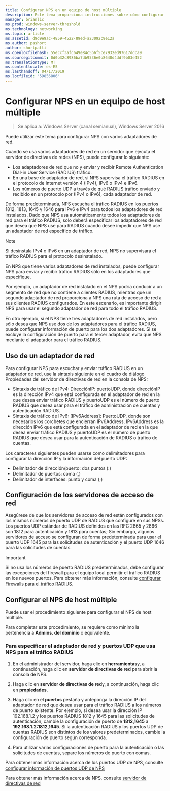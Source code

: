 ```yaml
---
title: Configurar NPS en un equipo de host múltiple
description: Este tema proporciona instrucciones sobre cómo configurar un servidor con varios adaptadores de red que se ejecuta el servidor de directivas de red en Windows Server 2016.
manager: brianlic
ms.prod: windows-server-threshold
ms.technology: networking
ms.topic: article
ms.assetid: d9d9e9ac-4859-4522-89ed-a23092c9e12a
ms.author: pashort
author: shortpatti
ms.openlocfilehash: 55eccf3afc649e84c5b6f5ce7932ed97617ddca9
ms.sourcegitcommit: 0d0b32c8986ba7db9536e0b8648d4ddf9b03e452
ms.translationtype: MT
ms.contentlocale: es-ES
ms.lasthandoff: 04/17/2019
ms.locfileid: "59856806"
---
```

# <a name="configure-nps-on-a-multihomed-computer"></a>Configurar NPS en un equipo de host múltiple

>Se aplica a: Windows Server (canal semianual), Windows Server 2016

Puede utilizar este tema para configurar NPS con varios adaptadores de red.

Cuando se usa varios adaptadores de red en un servidor que ejecuta el servidor de directivas de redes (NPS), puede configurar lo siguiente:

- Los adaptadores de red que no y enviar y recibir Remote Authentication Dial-in User Service \(RADIUS\) tráfico.
- En una base de adaptador de red, si NPS supervisa el tráfico RADIUS en el protocolo de Internet versión 4 \(IPv4\), IPv6 o IPv4 e IPv6.
- Los números de puerto UDP a través de qué RADIUS tráfico enviado y recibido en un protocolo por \(IPv4 o IPv6\), cada adaptador de red.

De forma predeterminada, NPS escucha el tráfico RADIUS en los puertos 1812, 1813, 1645 y 1646 para IPv6 e IPv4 para todos los adaptadores de red instalados. Dado que NPS usa automáticamente todos los adaptadores de red para el tráfico RADIUS, solo deberá especificar los adaptadores de red que desea que NPS use para RADIUS cuando desee impedir que NPS use un adaptador de red específico de tráfico.

>[!NOTE]
>Si desinstala IPv4 o IPv6 en un adaptador de red, NPS no supervisará el tráfico RADIUS para el protocolo desinstalado.

En NPS que tiene varios adaptadores de red instalados, puede configurar NPS para enviar y recibir tráfico RADIUS sólo en los adaptadores que especifique.

Por ejemplo, un adaptador de red instalado en el NPS podría conducir a un segmento de red que no contiene a clientes RADIUS, mientras que un segundo adaptador de red proporciona a NPS una ruta de acceso de red a sus clientes RADIUS configurados. En este escenario, es importante dirigir NPS para usar el segundo adaptador de red para todo el tráfico RADIUS.

En otro ejemplo, si el NPS tiene tres adaptadores de red instalados, pero sólo desea que NPS use dos de los adaptadores para el tráfico RADIUS, puede configurar información de puerto para los dos adaptadores. Si se excluye la configuración de puerto para el tercer adaptador, evita que NPS mediante el adaptador para el tráfico RADIUS.

## <a name="using-a-network-adapter"></a>Uso de un adaptador de red

Para configurar NPS para escuchar y enviar tráfico RADIUS en un adaptador de red, use la sintaxis siguiente en el cuadro de diálogo Propiedades del servidor de directivas de red en la consola de NPS:

- Sintaxis de tráfico de IPv4: DirecciónIP: puertoUDP, donde direcciónIP es la dirección IPv4 que está configurada en el adaptador de red en la que desea enviar tráfico RADIUS y puertoUDP es el número de puerto RADIUS que desea usar para el tráfico de administración de cuentas y autenticación RADIUS.
- Sintaxis de tráfico de IPv6: [IPv6Address]: PuertoUDP, donde son necesarios los corchetes que encierran IPv6Address, IPv6Address es la dirección IPv6 que está configurada en el adaptador de red en la que desea enviar tráfico RADIUS y puertoUDP es el número de puerto RADIUS que desea usar para la autenticación de RADIUS o tráfico de cuentas.

Los caracteres siguientes pueden usarse como delimitadores para configurar la dirección IP y la información del puerto UDP:

- Delimitador de dirección/puerto: dos puntos (:)
- Delimitador de puertos: coma (,)
- Delimitador de interfaces: punto y coma (;)

## <a name="configuring-network-access-servers"></a>Configuración de los servidores de acceso de red

Asegúrese de que los servidores de acceso de red están configurados con los mismos números de puerto UDP de RADIUS que configure en sus NPSs. Los puertos UDP estándar de RADIUS definidos en las RFC 2865 y 2866 son 1812 para autenticación y 1813 para cuentas; Sin embargo, algunos servidores de acceso se configuran de forma predeterminada para usar el puerto UDP 1645 para las solicitudes de autenticación y el puerto UDP 1646 para las solicitudes de cuentas.

>[!IMPORTANT]
>Si no usa los números de puerto RADIUS predeterminados, debe configurar las excepciones del firewall para el equipo local permitir el tráfico RADIUS en los nuevos puertos. Para obtener más información, consulte [configurar Firewalls para el tráfico RADIUS](nps-firewalls-configure.md).

## <a name="configure-the-multihomed-nps"></a>Configurar el NPS de host múltiple

Puede usar el procedimiento siguiente para configurar el NPS de host múltiple.

Para completar este procedimiento, se requiere como mínimo la pertenencia a **Admins. del dominio** o equivalente.

### <a name="to-specify-the-network-adapter-and-udp-ports-that-nps-uses-for-radius-traffic"></a>Para especificar el adaptador de red y puertos UDP que usa NPS para el tráfico RADIUS

1. En el administrador del servidor, haga clic en **herramientas**y, a continuación, haga clic en **servidor de directivas de red** para abrir la consola de NPS.

2. Haga clic en **servidor de directivas de red**y, a continuación, haga clic en **propiedades**.

3. Haga clic en el **puertos** pestaña y anteponga la dirección IP del adaptador de red que desea usar para el tráfico RADIUS a los números de puerto existente. Por ejemplo, si desea usar la dirección IP 192.168.1.2 y los puertos RADIUS 1812 y 1645 para las solicitudes de autenticación, cambie la configuración de puerto de **1812,1645** a **192.168.1.2:1812,1645**. Si la autenticación RADIUS y los puertos UDP de cuentas RADIUS son distintos de los valores predeterminados, cambie la configuración de puerto según corresponda.

4. Para utilizar varias configuraciones de puerto para la autenticación o las solicitudes de cuentas, separe los números de puerto con comas.

Para obtener más información acerca de los puertos UDP de NPS, consulte [configurar información de puertos UDP de NPS](nps-udp-ports-configure.md)


Para obtener más información acerca de NPS, consulte [servidor de directivas de red](nps-top.md)

